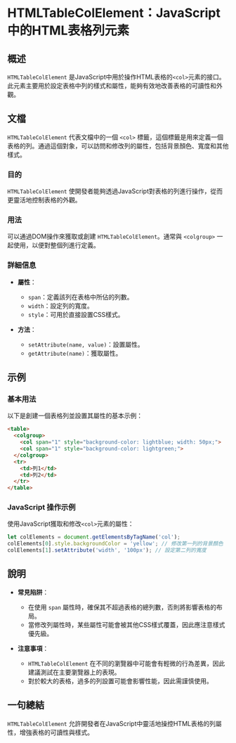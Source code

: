 <!--
Meta Description: # HTMLTableColElement：JavaScript中的HTML表格列元素 ## 概述 `HTMLTableColElement` 是JavaScript中用於操作HTML表格的`<col>`元素的接口。此元素主要用於設定表格中列的樣式和屬性，能夠有效地改善表格的可讀性和外觀。 ## 文...
Meta Keywords: htmltablecolelement, col, span, style, colgroup
-->

# HTMLTableColElement：JavaScript中的HTML表格列元素

## 概述
`HTMLTableColElement` 是JavaScript中用於操作HTML表格的`<col>`元素的接口。此元素主要用於設定表格中列的樣式和屬性，能夠有效地改善表格的可讀性和外觀。

## 文檔
`HTMLTableColElement` 代表文檔中的一個 `<col>` 標籤，這個標籤是用來定義一個表格的列。通過這個對象，可以訪問和修改列的屬性，包括背景顏色、寬度和其他樣式。

### 目的
`HTMLTableColElement` 使開發者能夠透過JavaScript對表格的列進行操作，從而更靈活地控制表格的外觀。

### 用法
可以通過DOM操作來獲取或創建 `HTMLTableColElement`。通常與 `<colgroup>` 一起使用，以便對整個列進行定義。

### 詳細信息
- **屬性**：
  - `span`：定義該列在表格中所佔的列數。
  - `width`：設定列的寬度。
  - `style`：可用於直接設置CSS樣式。

- **方法**：
  - `setAttribute(name, value)`：設置屬性。
  - `getAttribute(name)`：獲取屬性。

## 示例
### 基本用法
以下是創建一個表格列並設置其屬性的基本示例：

```html
<table>
  <colgroup>
    <col span="1" style="background-color: lightblue; width: 50px;">
    <col span="1" style="background-color: lightgreen;">
  </colgroup>
  <tr>
    <td>列1</td>
    <td>列2</td>
  </tr>
</table>
```

### JavaScript 操作示例
使用JavaScript獲取和修改`<col>`元素的屬性：

```javascript
let colElements = document.getElementsByTagName('col');
colElements[0].style.backgroundColor = 'yellow'; // 修改第一列的背景顏色
colElements[1].setAttribute('width', '100px'); // 設定第二列的寬度
```

## 說明
- **常見陷阱**：
  - 在使用 `span` 屬性時，確保其不超過表格的總列數，否則將影響表格的布局。
  - 當修改列屬性時，某些屬性可能會被其他CSS樣式覆蓋，因此應注意樣式優先級。

- **注意事項**：
  - `HTMLTableColElement` 在不同的瀏覽器中可能會有輕微的行為差異，因此建議測試在主要瀏覽器上的表現。
  - 對於較大的表格，過多的列設置可能會影響性能，因此需謹慎使用。

## 一句總結
`HTMLTableColElement` 允許開發者在JavaScript中靈活地操控HTML表格的列屬性，增強表格的可讀性與樣式。